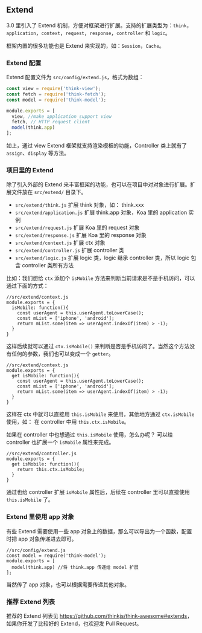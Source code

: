 ## Extend

3.0 里引入了 Extend 机制，方便对框架进行扩展。支持的扩展类型为：`think`，`application`，`context`，`request`，`response`，`controller` 和 `logic`。

框架内置的很多功能也是 Extend 来实现的，如：`Session`，`Cache`。

### Extend 配置

Extend 配置文件为 `src/config/extend.js`，格式为数组：

```js
const view = require('think-view');
const fetch = require('think-fetch');
const model = require('think-model');

module.exports = [
  view, //make application support view
  fetch, // HTTP request client
  model(think.app)
];
```

如上，通过 view Extend 框架就支持渲染模板的功能，Controller 类上就有了 `assign`、`display` 等方法。

### 项目里的 Extend

除了引入外部的 Extend 来丰富框架的功能，也可以在项目中对对象进行扩展。扩展文件放在 `src/extend/` 目录下。

* `src/extend/think.js` 扩展 think 对象，如： think.xxx
* `src/extend/application.js` 扩展 think.app 对象，Koa 里的 application 实例
* `src/extend/request.js` 扩展 Koa 里的 request 对象
* `src/extend/response.js` 扩展 Koa 里的 response 对象
* `src/extend/context.js` 扩展 ctx 对象
* `src/extend/controller.js` 扩展 controller 类
* `src/extend/logic.js` 扩展 logic 类，logic 继承 controller 类，所以 logic 包含 controller 类所有方法

比如：我们想给 `ctx` 添加个 `isMobile` 方法来判断当前请求是不是手机访问，可以通过下面的方式：

```
//src/extend/context.js
module.exports = {
  isMobile: function(){
    const userAgent = this.userAgent.toLowerCase();
    const mList = ['iphone', 'android'];
    return mList.some(item => userAgent.indexOf(item) > -1);
  }
}
```

这样后续就可以通过 `ctx.isMobile()` 来判断是否是手机访问了。当然这个方法没有任何的参数，我们也可以变成一个 `getter`。

```
//src/extend/context.js
module.exports = {
  get isMobile: function(){
    const userAgent = this.userAgent.toLowerCase();
    const mList = ['iphone', 'android'];
    return mList.some(item => userAgent.indexOf(item) > -1);
  }
}
```

这样在 ctx 中就可以直接用 `this.isMobile` 来使用，其他地方通过 `ctx.isMobile` 使用，如： 在 controller 中用 `this.ctx.isMobile`。 

如果在 controller 中也想通过 `this.isMobile` 使用，怎么办呢？ 可以给 controller 也扩展一个 `isMobile` 属性来完成。

```
//src/extend/controller.js
module.exports = {
  get isMobile: function(){
    return this.ctx.isMobile;
  }
}
```

通过也给 controller 扩展 `isMobile` 属性后，后续在 controller 里可以直接使用 `this.isMobile` 了。

### Extend 里使用 app 对象

有些 Extend 需要使用一些 app 对象上的数据，那么可以导出为一个函数，配置时把 app 对象传递进去即可。

```
//src/config/extend.js
const model = require('think-model');
module.exports = [
  model(think.app) //将 think.app 传递给 model 扩展
];
```

当然传了 app 对象，也可以根据需要传递其他对象。

### 推荐 Extend 列表

推荐的 Extend 列表见 <https://github.com/thinkjs/think-awesome#extends>，如果你开发了比较好的 Extend，也欢迎发 Pull Request。